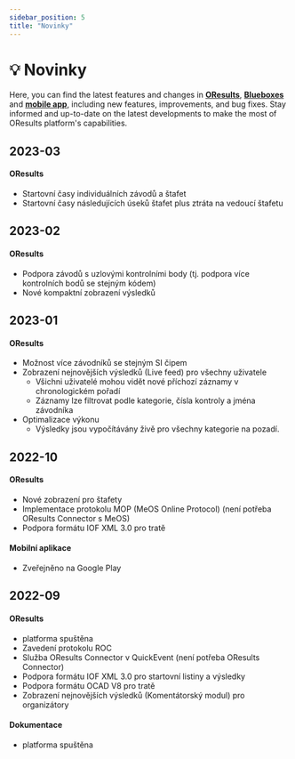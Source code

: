 ```yaml
---
sidebar_position: 5
title: "Novinky"
---
```


# 💡 Novinky

Here, you can find the latest features and changes in **[OResults](https://oresults.eu/)**, **[Blueboxes](./blueboxes/bluebox-units.md)** and **[mobile app](./tutorials/bluebox-mobile.md)**, including new features, improvements, and bug fixes. Stay informed and up-to-date on the latest developments to make the most of OResults platform's capabilities.

## 2023-03

#### OResults

- Startovní časy individuálních závodů a štafet
- Startovní časy následujících úseků štafet plus ztráta na vedoucí štafetu

## 2023-02

#### OResults

- Podpora závodů s uzlovými kontrolními body (tj. podpora více kontrolních bodů se stejným kódem)
- Nové kompaktní zobrazení výsledků

## 2023-01

#### OResults

- Možnost více závodníků se stejným SI čipem
- Zobrazení nejnovějších výsledků (Live feed) pro všechny uživatele
    - Všichni uživatelé mohou vidět nové příchozí záznamy v chronologickém pořadí
    - Záznamy lze filtrovat podle kategorie, čísla kontroly a jména závodníka
- Optimalizace výkonu
   - Výsledky jsou vypočítávány živě pro všechny kategorie na pozadí.

## 2022-10

#### OResults

- Nové zobrazení pro štafety
- Implementace protokolu MOP (MeOS Online Protocol) (není potřeba OResults Connector s MeOS)
- Podpora formátu IOF XML 3.0 pro tratě

#### Mobilní aplikace

- Zveřejněno na Google Play

## 2022-09

#### OResults

- platforma spuštěna
- Zavedení protokolu ROC
- Služba OResults Connector v QuickEvent (není potřeba OResults Connector)
- Podpora formátu IOF XML 3.0 pro startovní listiny a výsledky
- Podpora formátu OCAD V8 pro tratě
- Zobrazení nejnovějších výsledků (Komentátorský modul) pro organizátory

#### Dokumentace
- platforma spuštěna
